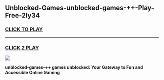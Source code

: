 
## Unblocked-Games-unblocked-games-++-Play-Free-2ly34
<h3>
<a href="https://premium76.site?title=unblocked-games-++&ref=23A">CLICK TO PLAY</a></h3>
<hr>

<h3>
<a href="https://premium76.site?title=unblocked-games-++&ref=23A">CLICK 2 PLAY</a>
  
</h3>

<a href="https://premium76.site?title=unblocked-games-++&ref=23A"><img src="https://clearcache.store/games.png"></a>


**unblocked-games-++ games unblocked: Your Gateway to Fun and Accessible Online Gaming**
